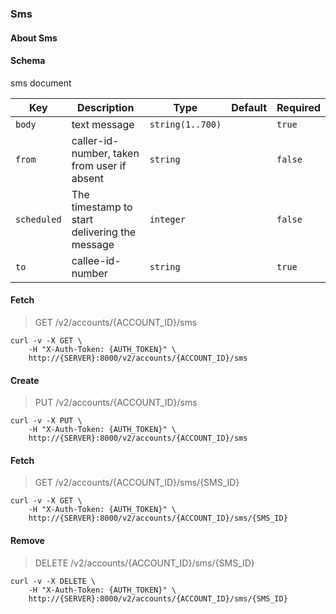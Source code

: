 ### Sms

#### About Sms

#### Schema

sms document

Key | Description | Type | Default | Required
--- | ----------- | ---- | ------- | --------
`body` | text message | `string(1..700)` |   | `true`
`from` | caller-id-number, taken from user if absent | `string` |   | `false`
`scheduled` | The timestamp to start delivering the message | `integer` |   | `false`
`to` | callee-id-number | `string` |   | `true`




#### Fetch

> GET /v2/accounts/{ACCOUNT_ID}/sms

```shell
curl -v -X GET \
    -H "X-Auth-Token: {AUTH_TOKEN}" \
    http://{SERVER}:8000/v2/accounts/{ACCOUNT_ID}/sms
```

#### Create

> PUT /v2/accounts/{ACCOUNT_ID}/sms

```shell
curl -v -X PUT \
    -H "X-Auth-Token: {AUTH_TOKEN}" \
    http://{SERVER}:8000/v2/accounts/{ACCOUNT_ID}/sms
```

#### Fetch

> GET /v2/accounts/{ACCOUNT_ID}/sms/{SMS_ID}

```shell
curl -v -X GET \
    -H "X-Auth-Token: {AUTH_TOKEN}" \
    http://{SERVER}:8000/v2/accounts/{ACCOUNT_ID}/sms/{SMS_ID}
```

#### Remove

> DELETE /v2/accounts/{ACCOUNT_ID}/sms/{SMS_ID}

```shell
curl -v -X DELETE \
    -H "X-Auth-Token: {AUTH_TOKEN}" \
    http://{SERVER}:8000/v2/accounts/{ACCOUNT_ID}/sms/{SMS_ID}
```

